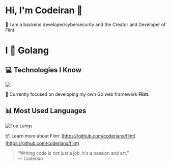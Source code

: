 # Hi, I'm Codeiran 👋

🚀 I am a backend developer/cybersecurity and the Creator and Developer of Flint

# I 💛 Golang

## 💻 Technologies I Know

<img src="https://skillicons.dev/icons?i=golang,python,bash,javascript,typescript,html,css,cpp,nodejs,express,flask,fastapi&theme=dark"/>

🌱 Currently focused on developing my own Go web framework **Flint**.

## 📊 Most Used Languages
![Top Langs](https://github-readme-stats.vercel.app/api/top-langs/?username=coderianx&layout=compact&langs_count=4&count_private=true&theme=tokyonight)

📦 Learn more about Flint: [https://github.com/coderianx/flint](https://github.com/coderianx/flint)

> “Writing code is not just a job, it's a passion and art.”  
> — Coderian
